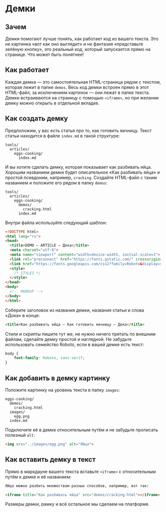 # Демки

## Зачем

Демки помогают лучше понять, как работает код из вашего текста. Это не картинка «вот как оно выглядит» и не фантазия «представьте зелёную кнопку», это реальный код, который запускается прямо на странице. Что может быть понятнее!

## Как работает

Каждая демка — это самостоятельная HTML-страница рядом с текстом, которая лежит в папке `demos`. Весь код демки встроен прямо в этот HTML-файл, за исключением картинок — они лежат в папке текста. Демки встраиваются на страницу с помощью `<iframe>`, но при желании демку можно открыть в отдельной вкладке.

## Как создать демку

Предположим, у вас есть статья про то, как готовить яичницу. Текст статьи находится в файле `index.md` в такой структуре:

```
tools/
  articles/
    eggs-cooking/
      index.md
```

И вы хотите сделать демку, которая показывает как разбивать яйца. Хорошим названием демки будет описательное «Как разбивать яйца» и простой псевдоним, например, `cracking`. Создайте HTML-файл с таким названием и положите его рядом в папку `demos`:

```
tools/
  articles/
    eggs-cooking/
      demos/
        cracking.html
      index.md
```

Внутри файла используйте следующий шаблон:

```html
<!DOCTYPE html>
<html lang="ru">
<head>
  <title>DEMO — ARTICLE — Дока</title>
  <meta charset="utf-8">
  <meta name="viewport" content="width=device-width, initial-scale=1">
  <link rel="preconnect" href="https://fonts.gstatic.com/" crossorigin>
  <link href="https://fonts.googleapis.com/css2?family=Roboto&display=swap" rel="stylesheet">
  <style>
    /* STYLES */
  </style>
</head>
<body>
  <!-- MARKUP -->
</body>
</html>
```

Соберите заголовок из названия демки, названия статьи и слова «Дока» в конце:

```html
<title>Как разбивать яйца — Как готовить яичницу — Дока</title>
```

Стили и скрипты пишите тут же, не нужно ничего прятать по внешним файлам, сделайте демку простой и наглядной. Не забудьте использовать семейство Roboto, если в вашей демке есть текст:

```css
body {
    font-family: Roboto, sans-serif;
}
```

## Как добавить в демку картинку

Положите картинку на уровень текста в папку `images`:

```
eggs-cooking/
  demos/
    cracking.html
  images/
    egg.png
  index.md
```

Подключите её в демке относительным путём и не забудьте прописать полезный `alt`:

```html
<img src="../images/egg.png" alt="Яйцо">
```

## Как вставить демку в текст

Прямо в маркдауне вашего текста вставьте `<iframe>` с относительным путём к демке и её названием:

```md
Яйцо можно разбить множеством разных способов, например, вот так:

<iframe title="Как разбивать яйца" src="demos/cracking.html"></iframe>
```

Размеры демки, рамку и всё остальное мы сделаем на платформе.
